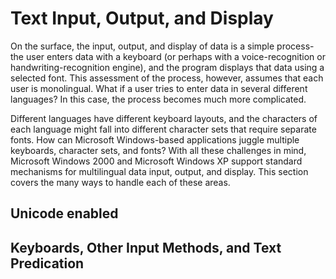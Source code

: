 

# Text Input, Output, and Display

On the surface, the input, output, and display of data is a simple process-the user enters data with a keyboard (or perhaps with a voice-recognition or handwriting-recognition engine), and the program displays that data using a selected font. This assessment of the process, however, assumes that each user is monolingual. What if a user tries to enter data in several different languages? In this case, the process becomes much more complicated.

Different languages have different keyboard layouts, and the characters of each language might fall into different character sets that require separate fonts. How can Microsoft Windows-based applications juggle multiple keyboards, character sets, and fonts? With all these challenges in mind, Microsoft Windows 2000 and Microsoft Windows XP support standard mechanisms for multilingual data input, output, and display. This section covers the many ways to handle each of these areas.

[](https://msdn.microsoft.com/en-us/library/mt808064)
## Unicode enabled

[](https://msdn.microsoft.com/en-us/library/mt808069)
## Keyboards, Other Input Methods, and Text Predication


